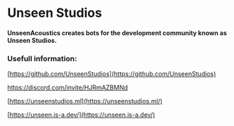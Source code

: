 # Unseen Studios
#### UnseenAcoustics creates bots for the development community known as Unseen Studios.


### Usefull information:

[https://github.com/UnseenStudios](https://github.com/UnseenStudios)

https://discord.com/invite/HJRmAZBMNd

[https://unseenstudios.ml](https://unseenstudios.ml/)

[https://unseen.is-a.dev/](https://unseen.is-a.dev/)
